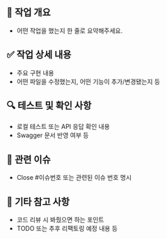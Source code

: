 ## 📌 작업 개요
- 어떤 작업을 했는지 한 줄로 요약해주세요.

## ✅ 작업 상세 내용
- 주요 구현 내용
- 어떤 파일을 수정했는지, 어떤 기능이 추가/변경됐는지 등

## 🔍 테스트 및 확인 사항
- 로컬 테스트 또는 API 응답 확인 내용
- Swagger 문서 반영 여부 등

## 📂 관련 이슈
- Close #이슈번호 또는 관련된 이슈 번호 명시

## 🙋 기타 참고 사항
- 코드 리뷰 시 봐줬으면 하는 포인트
- TODO 또는 추후 리팩토링 예정 내용 등
